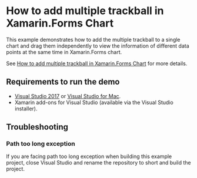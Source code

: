 # How to add multiple trackball in Xamarin.Forms Chart

This example demonstrates how to add the multiple trackball to a single chart and drag them independently to view the information of different data points at the same time in Xamarin.Forms chart.

See [How to add multiple trackball in Xamarin.Forms Chart](https://www.syncfusion.com/kb/10400/how-to-add-multiple-trackballs-in-xamarin-forms-chart) for more details.

## <a name="requirements-to-run-the-demo"></a>Requirements to run the demo ##

* [Visual Studio 2017](https://visualstudio.microsoft.com/downloads/) or [Visual Studio for Mac](https://visualstudio.microsoft.com/vs/mac/).
* Xamarin add-ons for Visual Studio (available via the Visual Studio installer).

## <a name="troubleshooting"></a>Troubleshooting ##
### Path too long exception
If you are facing path too long exception when building this example project, close Visual Studio and rename the repository to short and build the project.
